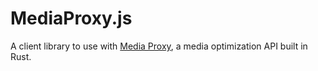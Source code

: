 # MediaProxy.js

A client library to use with [Media Proxy](https://github.com/ThePicoNerd/mediaproxy), a media optimization API built in Rust.